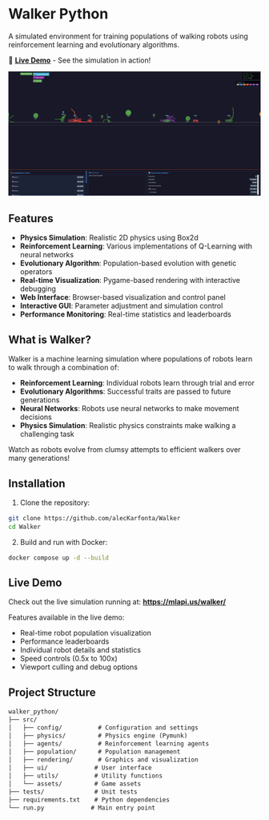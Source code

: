 # Walker Python

A simulated environment for training populations of walking robots using reinforcement learning and evolutionary algorithms.

🚀 **[Live Demo](https://mlapi.us/walker/)** - See the simulation in action!

![Walker Simulation Example](example_01.png)

## Features

- **Physics Simulation**: Realistic 2D physics using Box2d
- **Reinforcement Learning**: Various implementations of Q-Learning with neural networks
- **Evolutionary Algorithm**: Population-based evolution with genetic operators
- **Real-time Visualization**: Pygame-based rendering with interactive debugging
- **Web Interface**: Browser-based visualization and control panel
- **Interactive GUI**: Parameter adjustment and simulation control
- **Performance Monitoring**: Real-time statistics and leaderboards

## What is Walker?

Walker is a machine learning simulation where populations of robots learn to walk through a combination of:
- **Reinforcement Learning**: Individual robots learn through trial and error
- **Evolutionary Algorithms**: Successful traits are passed to future generations
- **Neural Networks**: Robots use neural networks to make movement decisions
- **Physics Simulation**: Realistic physics constraints make walking a challenging task

Watch as robots evolve from clumsy attempts to efficient walkers over many generations!

## Installation

1. Clone the repository:
```bash
git clone https://github.com/alecKarfonta/Walker
cd Walker
```

2. Build and run with Docker:
```bash
docker compose up -d --build
```

## Live Demo

Check out the live simulation running at: **https://mlapi.us/walker/**

Features available in the live demo:
- Real-time robot population visualization
- Performance leaderboards
- Individual robot details and statistics
- Speed controls (0.5x to 100x)
- Viewport culling and debug options

## Project Structure

```
walker_python/
├── src/
│   ├── config/          # Configuration and settings
│   ├── physics/         # Physics engine (Pymunk)
│   ├── agents/          # Reinforcement learning agents
│   ├── population/      # Population management
│   ├── rendering/       # Graphics and visualization
│   ├── ui/             # User interface
│   ├── utils/          # Utility functions
│   └── assets/         # Game assets
├── tests/              # Unit tests
├── requirements.txt    # Python dependencies
└── run.py             # Main entry point
```
